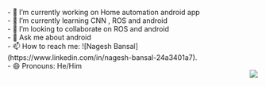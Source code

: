 
<p>
<p align="left">
- 🔭 I’m currently working on  Home automation android app<br>
- 🌱 I’m currently learning  CNN , ROS and android <br>
- 👯 I’m looking to collaborate on ROS and android<br>
- 💬 Ask me about android <br>
- 📫 How to reach me: ![Nagesh Bansal](https://www.linkedin.com/in/nagesh-bansal-24a3401a7).<br>
- 😄 Pronouns: He/Him<br>

  
<img src="https://media.giphy.com/media/M9gbBd9nbDrOTu1Mqx/giphy.gif" align="right"/>

</p>
</p>
